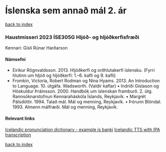 # Íslenska sem annað mál 2. ár

[back to index](index)


### Haustmisseri 2023 ÍSE305G Hljóð- og hljóðkerfisfræði

Kennari: Gísli Rúnar Harðarson

#### Námsefni

* Eiríkur Rögnvaldsson. 2013. Hljóðkerfi og orðhlutakerfi íslensku. (Fyrri
    hlutinn um hljóð og hljóðkerfi: 1.–6. kafli og 9. kafli)
* Fromkin, Victoria, Robert Rodman og Nina Hyams. 2013. An Introduction to
    Language. 10.  útgáfa. Wadsworth. (Valdir kaflar)
• Indriði Gíslason og Höskuldur Þráinsson. 2000. Handbók um íslenskan framburð.
    2. útg.  Rannsóknarstofnun Kennaraháskóla Íslands, Reykjavík.
• Margrét Pálsdóttir. 1994. Talað mál. Mál og menning, Reykjavík. 
• Þórunn Blöndal. 1993. Almenn málfræði. Mál og menning, Reykjavík. 


#### Relevant links
[Icelandic pronunciation dictionary - example is banki](https://nlp.talgreinir.is/pron/banki)
[Icelandic TTS with IPA transcription](https://nlp.talgreinir.is/pron:submit)

[back to index](index)
